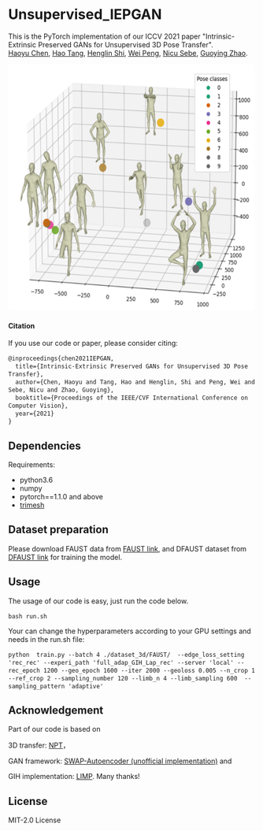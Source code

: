 # Unsupervised_IEPGAN

This is the PyTorch implementation of our ICCV 2021 paper "Intrinsic-Extrinsic Preserved GANs for Unsupervised 3D Pose Transfer".<br>
[Haoyu Chen](https://scholar.google.com/citations?user=QgbraMIAAAAJ&hl=en), [Hao Tang](https://scholar.google.com/citations?user=9zJkeEMAAAAJ&hl=en), [Henglin Shi](https://scholar.google.com/citations?user=lIjqVQkAAAAJ&hl=en), [Wei Peng](https://scholar.google.com/citations?user=TDFM0QYAAAAJ&hl=en), [Nicu Sebe](https://scholar.google.com/citations?user=stFCYOAAAAAJ&hl=en), [Guoying Zhao](https://scholar.google.com/citations?user=hzywrFMAAAAJ&hl=en). <br>

<img src="pose.PNG" width="500" height="500">

#### Citation

If you use our code or paper, please consider citing:
```
@inproceedings{chen2021IEPGAN,
  title={Intrinsic-Extrinsic Preserved GANs for Unsupervised 3D Pose Transfer},
  author={Chen, Haoyu and Tang, Hao and Henglin, Shi and Peng, Wei and Sebe, Nicu and Zhao, Guoying},
  booktitle={Proceedings of the IEEE/CVF International Conference on Computer Vision},
  year={2021}
}
```

## Dependencies

Requirements:
- python3.6
- numpy
- pytorch==1.1.0 and above
- [trimesh](https://github.com/mikedh/trimesh)

## Dataset preparation
Please download FAUST data from [FAUST link](http://faust.is.tue.mpg.de/), and DFAUST dataset from [DFAUST link](https://dfaust.is.tue.mpg.de/) for training the model.

## Usage
The usage of our code is easy, just run the code below.
```
bash run.sh
```

Your can change the hyperparameters according to your GPU settings and needs in the run.sh file:
```
python  train.py --batch 4 ./dataset_3d/FAUST/  --edge_loss_setting 'rec_rec' --experi_path 'full_adap_GIH_Lap_rec' --server 'local' --rec_epoch 1200 --geo_epoch 1600 --iter 2000 --geoloss 0.005 --n_crop 1 --ref_crop 2 --sampling_number 120 --limb_n 4 --limb_sampling 600  --sampling_pattern 'adaptive'
```

## Acknowledgement
Part of our code is based on 

3D transfer: [NPT](https://github.com/jiashunwang/Neural-Pose-Transfer)，

GAN framework: [SWAP-Autoencoder (unofficial implementation)](https://github.com/rosinality/swapping-autoencoder-pytorch) and 

GIH implementation: [LIMP](https://github.com/lcosmo/LIMP). 
Many thanks!

## License
MIT-2.0 License
